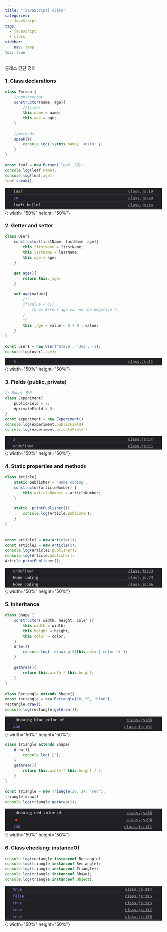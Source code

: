 ```yaml
---
title: "[JavaScript] class"
categories:
  - JavaScript
tags:
  - javascript
  - class
sidebar:
    nav: temp
toc: true
---
```


클래스 간단 정리

### 1. Class declarations
```javascript
class Person {
    //constructor
    constructor(name, age){
        //fileds
        this.name = name;
        this.age = age;
    }

    //methods
    speak(){
        console.log(`${this.name}: hello!`);
    }
}

const leaf = new Person('leaf',20);
console.log(leaf.name);
console.log(leaf.age);
leaf.speak();
```
![result_1](https://raw.githubusercontent.com/newagewish/storage/main/images/github.io/study/javascript/21-05-31-class/result_1.PNG){: width="50%" height="50%"}  

### 2. Getter and setter

```javascript
class User{
    constructor(firstName, lastName, age){
        this.firstName = firstName;
        this.lastName = lastName;
        this.age = age;
    }

    get age(){
        return this._age;
    }

    set age(value){
        /*
        if(value < 0){
            throw Error('age can not be negative');
        }
        */
        this._age = value < 0 ? 0 : value;
    }
}

const user1 = new User('Steve', 'Job', -1);
console.log(user1.age);
```
![result_2](https://raw.githubusercontent.com/newagewish/storage/main/images/github.io/study/javascript/21-05-31-class/result_2.PNG){: width="50%" height="50%"}  

### 3. Fields (public, private)
```javascript
// Babel 필요
class Experiment{
    publicField = 2;
    #privateField = 0;
}
const experiment = new Experiment();
console.log(experiment.publicField);
console.log(experiment.privateField);
```
![result_3](https://raw.githubusercontent.com/newagewish/storage/main/images/github.io/study/javascript/21-05-31-class/result_3.PNG){: width="50%" height="50%"}  

### 4. Static properties and methods
```javascript
class Article{
    static publisher = 'Home coding';
    constructor(articleNumber) {
        this.articleNumber = articleNumber;
    }

    static  printPublisher(){
        console.log(Article.publisher);
    }
}


const article1 = new Article(1);
const article2 = new Article(2);
console.log(article1.publisher);
console.log(Article.publisher);
Article.printPublisher();
```
![result_4](https://raw.githubusercontent.com/newagewish/storage/main/images/github.io/study/javascript/21-05-31-class/result_4.PNG){: width="50%" height="50%"}  

### 5. Inheritance
```javascript
class Shape {
    constructor( width, height, color ){
        this.width = width;
        this.height = height;
        this.color = color;
    }
    draw(){
        console.log(` drawing ${this.color} color of`);
    }

    getArea(){
        return this.width * this.height;
    }
}

class Rectangle extends Shape{}
const rectangle = new Rectangle(20, 20, 'blue');
rectangle.draw();
console.log(rectangle.getArea());
```
![result_5](https://raw.githubusercontent.com/newagewish/storage/main/images/github.io/study/javascript/21-05-31-class/result_5.PNG){: width="50%" height="50%"}  


```javascript
class Triangle extends Shape{
    draw(){
        console.log('🔺');
    }
    getArea(){
        return this.width * this.height / 2;
    }
}

const triangle = new Triangle(20, 20, 'red');
triangle.draw()
console.log(triangle.getArea());
```
![result_6](https://raw.githubusercontent.com/newagewish/storage/main/images/github.io/study/javascript/21-05-31-class/result_6.PNG){: width="50%" height="50%"}  

### 6. Class checking: instanceOf
```javascript
console.log(rectangle instanceof Rectangle);
console.log(triangle instanceof Rectangle);
console.log(triangle instanceof Triangle);
console.log(triangle instanceof Shape);
console.log(triangle instanceof Object);
```
![result_7](https://raw.githubusercontent.com/newagewish/storage/main/images/github.io/study/javascript/21-05-31-class/result_7.PNG){: width="50%" height="50%"}  

